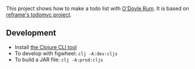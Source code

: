 This project shows how to make a todo list with [O'Doyle Rum](https://github.com/oakes/odoyle-rum). It is based on [reframe's todomvc project](https://github.com/day8/re-frame/tree/master/examples/todomvc).

## Development

* Install [the Clojure CLI tool](https://clojure.org/guides/getting_started#_clojure_installer_and_cli_tools)
* To develop with figwheel: `clj -A:dev:cljs`
* To build a JAR file: `clj -A:prod:cljs`
